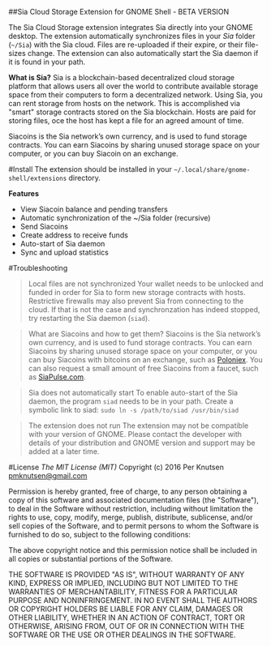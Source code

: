 ##Sia Cloud Storage Extension for GNOME Shell - BETA VERSION

The Sia Cloud Storage extension integrates Sia directly into your GNOME desktop. The extension automatically synchronizes files in your *Sia* folder (`~/Sia`) with the Sia cloud. Files are re-uploaded if their expire, or their file-sizes change. The extension can also automatically start the Sia daemon if it is found in your path.

**What is Sia?**
Sia is a blockchain-based decentralized cloud storage platform that allows users all over the world to contribute available storage space from their computers to form a decentralized network. Using Sia, you can rent storage from hosts on the network. This is accomplished via "smart" storage contracts stored on the Sia blockchain. Hosts are paid for storing files, oce the host has kept a file for an agreed amount of time.

Siacoins is the Sia network’s own currency, and is used to fund storage contracts. You can earn Siacoins by sharing unused storage space on your computer, or you can buy Siacoin on an exchange.

#Install
The extension should be installed in your `~/.local/share/gnome-shell/extensions` directory.

**Features**

* View Siacoin balance and pending transfers
* Automatic synchronization of the ~/Sia folder (recursive)
* Send Siacoins
* Create address to receive funds
* Auto-start of Sia daemon
* Sync and upload statistics


#Troubleshooting
>Local files are not synchronized
Your wallet needs to be unlocked and funded in order for Sia to form new storage contracts with hosts. Restrictive firewalls may also prevent Sia from connecting to the cloud. If that is not the case and synchronzation has indeed stopped, try restarting the Sia daemon (`siad`).

>What are Siacoins and how to get them?
Siacoins is the Sia network’s own currency, and is used to fund storage contracts. You can earn Siacoins by sharing unused storage space on your computer, or you can buy Siacoins with bitcoins on an exchange, such as [Poloniex](http://poloniex.com). You can also request a small amount of free Siacoins from a faucet, such as [SiaPulse.com](http://siapulse.com/page/faucet).

>Sia does not automatically start
To enable auto-start of the Sia daemon, the program `siad` needs to be in your path. Create a symbolic link to siad:
`sudo ln -s /path/to/siad /usr/bin/siad`

>The extension does not run
The extension may not be compatible with your version of GNOME. Please contact the developer with details of your distribution and GNOME version and support may be added at a later time.


#License
*The MIT License (MIT)*
Copyright (c) 2016 Per Knutsen <pmknutsen@gmail.com>

Permission is hereby granted, free of charge, to any person obtaining a copy of this software and associated documentation files (the "Software"), to deal in the Software without restriction, including without limitation the rights to use, copy, modify, merge, publish, distribute, sublicense, and/or sell copies of the Software, and to permit persons to whom the Software is furnished to do so, subject to the following conditions:

The above copyright notice and this permission notice shall be included in all copies or substantial portions of the Software.

THE SOFTWARE IS PROVIDED "AS IS", WITHOUT WARRANTY OF ANY KIND, EXPRESS OR IMPLIED, INCLUDING BUT NOT LIMITED TO THE WARRANTIES OF MERCHANTABILITY, FITNESS FOR A PARTICULAR PURPOSE AND NONINFRINGEMENT. IN NO EVENT SHALL THE AUTHORS OR COPYRIGHT HOLDERS BE LIABLE FOR ANY CLAIM, DAMAGES OR OTHER LIABILITY, WHETHER IN AN ACTION OF CONTRACT, TORT OR OTHERWISE, ARISING FROM, OUT OF OR IN CONNECTION WITH THE SOFTWARE OR THE USE OR OTHER DEALINGS IN THE SOFTWARE.